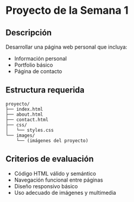 # Proyecto de la Semana 1

## Descripción
Desarrollar una página web personal que incluya:
- Información personal
- Portfolio básico
- Página de contacto

## Estructura requerida
```
proyecto/
├── index.html
├── about.html
├── contact.html
├── css/
│   └── styles.css
└── images/
    └── (imágenes del proyecto)
```

## Criterios de evaluación
- Código HTML válido y semántico
- Navegación funcional entre páginas
- Diseño responsivo básico
- Uso adecuado de imágenes y multimedia
